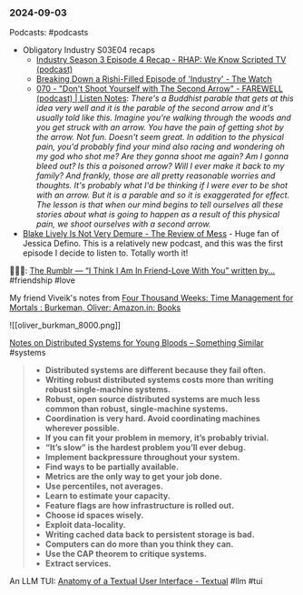 ### 2024-09-03
Podcasts: #podcasts 
* Obligatory Industry S03E04 recaps
	* [Industry Season 3 Episode 4 Recap - RHAP: We Know Scripted TV (podcast)](https://lnns.co/XDUZS05pKRT)
	* [Breaking Down a Rishi-Filled Episode of 'Industry' - The Watch](https://www.listennotes.com/podcasts/the-watch/breaking-down-a-rishi-filled-XnvIpVqWurK/)
	* [070 - "Don't Shoot Yourself with The Second Arrow" - FAREWELL (podcast) | Listen Notes](https://lnns.co/zsDhGtA1CEa): _There's a Buddhist parable that gets at this idea very well and it is the parable of the second arrow and it's usually told like this. Imagine you're walking through the woods and you get struck with an arrow. You have the pain of getting shot by the arrow. Not fun. Doesn't seem great. In addition to the physical pain, you'd probably find your mind also racing and wondering oh my god who shot me? Are they gonna shoot me again? Am I gonna bleed out? Is this a poisoned arrow? Will I ever make it back to my family? And frankly, those are all pretty reasonable worries and thoughts. It's probably what I'd be thinking if I were ever to be shot with an arrow. But it is a parable and so it is exaggerated for effect. The lesson is that when our mind begins to tell ourselves all these stories about what is going to happen as a result of this physical pain, we shoot ourselves with a second arrow._
* [Blake Lively Is Not Very Demure - The Review of Mess](https://lnns.co/z_PVOLAyBsc) - Huge fan of Jessica Defino. This is a relatively new podcast, and this was the first episode I decide to listen to. Totally worth it!


🫶🏽🥺: [The Rumblr — “I Think I Am In Friend-Love With You” written by...](https://therumpus.tumblr.com/post/36880088831/i-think-i-am-in-friend-love-with-you-written-by/amp) #friendship #love

My friend Viveik's notes from [Four Thousand Weeks: Time Management for Mortals : Burkeman, Oliver: Amazon.in: Books](https://www.amazon.in/Four-Thousand-Weeks-Management-Mortals/dp/0374159122)

![[oliver_burkman_8000.png]]

[Notes on Distributed Systems for Young Bloods – Something Similar](https://www.somethingsimilar.com/2013/01/14/notes-on-distributed-systems-for-young-bloods/) #systems

> - **Distributed systems are different because they fail often.**
> - **Writing robust distributed systems costs more than writing robust single-machine systems.**
> - **Robust, open source distributed systems are much less common than robust, single-machine systems.**
> - **Coordination is very hard. Avoid coordinating machines wherever possible.**
> - **If you can fit your problem in memory, it’s probably trivial.**
> - **“It’s slow” is the hardest problem you’ll ever debug.**
> - **Implement backpressure throughout your system.**
> - **Find ways to be partially available.**
> - **Metrics are the only way to get your job done.**
> - **Use percentiles, not averages.**
> - **Learn to estimate your capacity.**
> - **Feature flags are how infrastructure is rolled out.**
> - **Choose id spaces wisely.**
> - **Exploit data-locality.**
> - **Writing cached data back to persistent storage is bad.**
> - **Computers can do more than you think they can.**
> - **Use the CAP theorem to critique systems.**
> - **Extract services.**

An LLM TUI: [Anatomy of a Textual User Interface - Textual](https://textual.textualize.io/blog/2024/09/15/anatomy-of-a-textual-user-interface/) #llm #tui